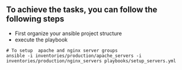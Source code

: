 ## To achieve the tasks, you can follow the following steps 
- First organize your ansible project structure
- execute the playbook 
```git 
# To setup  apache and nginx server groups 
ansible -i inventories/production/apache_servers -i inventories/production/nginx_servers playbooks/setup_servers.yml

```

